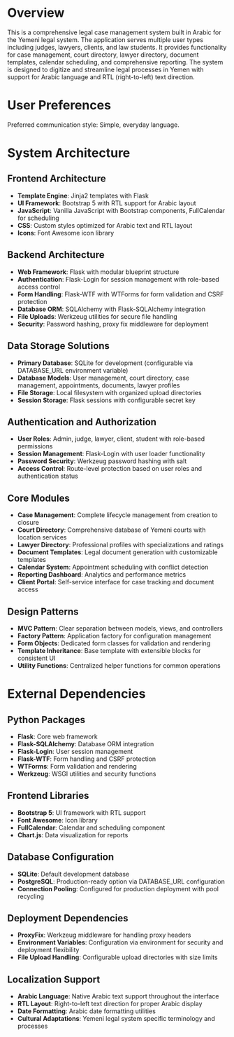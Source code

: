 # Overview

This is a comprehensive legal case management system built in Arabic for the Yemeni legal system. The application serves multiple user types including judges, lawyers, clients, and law students. It provides functionality for case management, court directory, lawyer directory, document templates, calendar scheduling, and comprehensive reporting. The system is designed to digitize and streamline legal processes in Yemen with support for Arabic language and RTL (right-to-left) text direction.

# User Preferences

Preferred communication style: Simple, everyday language.

# System Architecture

## Frontend Architecture
- **Template Engine**: Jinja2 templates with Flask
- **UI Framework**: Bootstrap 5 with RTL support for Arabic layout
- **JavaScript**: Vanilla JavaScript with Bootstrap components, FullCalendar for scheduling
- **CSS**: Custom styles optimized for Arabic text and RTL layout
- **Icons**: Font Awesome icon library

## Backend Architecture
- **Web Framework**: Flask with modular blueprint structure
- **Authentication**: Flask-Login for session management with role-based access control
- **Form Handling**: Flask-WTF with WTForms for form validation and CSRF protection
- **Database ORM**: SQLAlchemy with Flask-SQLAlchemy integration
- **File Uploads**: Werkzeug utilities for secure file handling
- **Security**: Password hashing, proxy fix middleware for deployment

## Data Storage Solutions
- **Primary Database**: SQLite for development (configurable via DATABASE_URL environment variable)
- **Database Models**: User management, court directory, case management, appointments, documents, lawyer profiles
- **File Storage**: Local filesystem with organized upload directories
- **Session Storage**: Flask sessions with configurable secret key

## Authentication and Authorization
- **User Roles**: Admin, judge, lawyer, client, student with role-based permissions
- **Session Management**: Flask-Login with user loader functionality
- **Password Security**: Werkzeug password hashing with salt
- **Access Control**: Route-level protection based on user roles and authentication status

## Core Modules
- **Case Management**: Complete lifecycle management from creation to closure
- **Court Directory**: Comprehensive database of Yemeni courts with location services
- **Lawyer Directory**: Professional profiles with specializations and ratings
- **Document Templates**: Legal document generation with customizable templates
- **Calendar System**: Appointment scheduling with conflict detection
- **Reporting Dashboard**: Analytics and performance metrics
- **Client Portal**: Self-service interface for case tracking and document access

## Design Patterns
- **MVC Pattern**: Clear separation between models, views, and controllers
- **Factory Pattern**: Application factory for configuration management
- **Form Objects**: Dedicated form classes for validation and rendering
- **Template Inheritance**: Base template with extensible blocks for consistent UI
- **Utility Functions**: Centralized helper functions for common operations

# External Dependencies

## Python Packages
- **Flask**: Core web framework
- **Flask-SQLAlchemy**: Database ORM integration
- **Flask-Login**: User session management
- **Flask-WTF**: Form handling and CSRF protection
- **WTForms**: Form validation and rendering
- **Werkzeug**: WSGI utilities and security functions

## Frontend Libraries
- **Bootstrap 5**: UI framework with RTL support
- **Font Awesome**: Icon library
- **FullCalendar**: Calendar and scheduling component
- **Chart.js**: Data visualization for reports

## Database Configuration
- **SQLite**: Default development database
- **PostgreSQL**: Production-ready option via DATABASE_URL configuration
- **Connection Pooling**: Configured for production deployment with pool recycling

## Deployment Dependencies
- **ProxyFix**: Werkzeug middleware for handling proxy headers
- **Environment Variables**: Configuration via environment for security and deployment flexibility
- **File Upload Handling**: Configurable upload directories with size limits

## Localization Support
- **Arabic Language**: Native Arabic text support throughout the interface
- **RTL Layout**: Right-to-left text direction for proper Arabic display
- **Date Formatting**: Arabic date formatting utilities
- **Cultural Adaptations**: Yemeni legal system specific terminology and processes